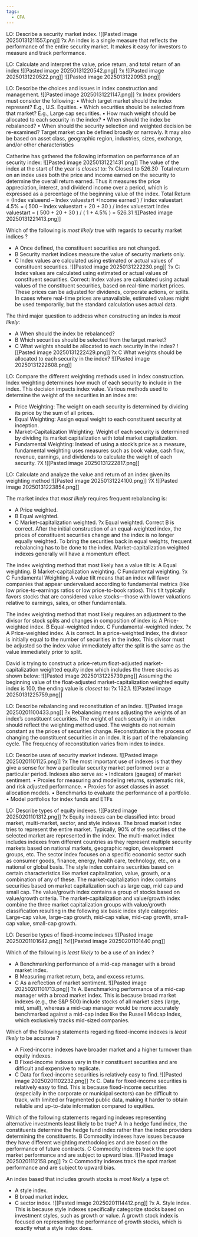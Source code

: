 ```yaml
---
tags:
  - CFA
---
```



LO: Describe a security market index. 
![[Pasted image 20250131211557.png]]
?x
An index is a single measure that reflects the performance of the entire security market. It makes it easy for investors to measure and track performance.


LO: Calculate and interpret the value, price return, and total return of an index
![[Pasted image 20250131220542.png]]
?x
![[Pasted image 20250131220522.png]]
![[Pasted image 20250131220953.png]]


LO: Describe the choices and issues in index construction and management.
![[Pasted image 20250131221147.png]]
?x
Index providers must consider the following: 
• Which target market should the index represent? E.g., U.S. Equities. • Which securities should be selected from that market? E.g., Large cap securities. 
• How much weight should be allocated to each security in the index? • When should the index be rebalanced? 
• When should the security selection and weighted decision be re-examined? 
Target market can be defined broadly or narrowly. It may also be based on asset class, geographic region, industries, sizes, exchange, and/or other characteristics



Catherine has gathered the following information on performance of an security index:
![[Pasted image 20250131221431.png]]
The value of the index at the start of the year is _closest_ to:
?x
Closest to 526.30
 Total return on an index uses both the price and income earned on the security to determine the overall return earned. Thus it measures the price appreciation, interest, and dividend income over a period, which is expressed as a percentage of the beginning value of the index.
Total Return = (Index valueend – Index valuestart +Income earned ) / index valuestart
4.5% = ( 500 – Index valuestart + 20 + 30 ) / index valuestart
Index valuestart = ( 500 + 20 + 30 ) / ( 1 + 4.5% ) = 526.31
![[Pasted image 20250131221413.png]]



Which of the following is _most likely_ true with regards to security market indices ?
- A    Once defined, the constituent securities are not changed.
- B    Security market indices measure the value of security markets only.
- C    Index values are calculated using estimated or actual values of constituent securities.
![[Pasted image 20250131222230.png]]
?x
C: Index values are calculated using estimated or actual values of constituent securities.
Correct: Index values are calculated using actual values of the constituent securities, based on real-time market prices. These prices can be adjusted for dividends, corporate actions, or splits. In cases where real-time prices are unavailable, estimated values might be used temporarily, but the standard calculation uses actual data.



The third major question to address when constructing an index is _most likely_:
- A    When should the index be rebalanced?
- B    Which securities should be selected from the target market?
- C    What weights should be allocated to each security in the index?
![[Pasted image 20250131222429.png]]
?x
C What weights should be allocated to each security in the index?
![[Pasted image 20250131222608.png]]

LO: Compare the different weighting methods used in index construction.
Index weighting determines how much of each security to include in the index. This decision impacts index value. Various methods used to determine the weight of the securities in an index are:
- Price Weighting: The weight on each security is determined by dividing its price by the sum of all prices. 
- Equal Weighting: Assign equal weight to each constituent security at inception. 
- Market-Capitalization Weighting: Weight of each security is determined by dividing its market capitalization with total market capitalization. 
- Fundamental Weighting: Instead of using a stock’s price as a measure, fundamental weighting uses measures such as book value, cash flow, revenue, earnings, and dividends to calculate the weight of each security.
?X
![[Pasted image 20250131222817.png]]


LO: Calculate and analyze the value and return of an index given its weighting method
![[Pasted image 20250131224100.png]]
?X
![[Pasted image 20250131223854.png]]


The market index that _most likely_ requires frequent rebalancing is:
- A    Price weighted.
- B    Equal weighted.
- C    Market-capitalization weighted.
?x
Equal weighted.
Correct
B is correct. After the initial construction of an equal-weighted index, the prices of constituent securities change and the index is no longer equally weighted. To bring the securities back in equal weights, frequent rebalancing has to be done to the index. Market-capitalization weighted indexes generally will have a momentum effect.



The index weighting method that most likely has a value tilt is:
A Equal weighting.
B Market-capitalization weighting.
C Fundamental weighting.
?x
C Fundamental Weighting
A value tilt means that an index will favor companies that appear undervalued according to fundamental metrics (like low price-to-earnings ratios or low price-to-book ratios). This tilt typically favors stocks that are considered value stocks—those with lower valuations relative to earnings, sales, or other fundamentals.


The index weighting method that most likely requires an adjustment to the divisor for stock splits and changes in composition of index is:
A Price-weighted index.
B Equal-weighted index.
C Fundamental-weighted index.
?x
A Price-weighted index.
A is correct. In a price-weighted index, the divisor is initially equal to the number of securities in the index. This divisor must be adjusted so the index value immediately after the split is the same as the value immediately prior to split.

David is trying to construct a price-return float-adjusted market-capitalization weighted equity index which includes the three stocks as shown below:
![[Pasted image 20250131225739.png]]
Assuming the beginning value of the float-adjusted market-capitalization weighted equity index is 100, the ending value is _closest_ to:
?x
132.1.
![[Pasted image 20250131225759.png]]



LO: Describe rebalancing and reconstitution of an index. 
![[Pasted image 20250201100433.png]]
?x
Rebalancing means adjusting the weights of an index’s constituent securities. The weight of each security in an index should reflect the weighting method used. The weights do not remain constant as the prices of securities change. Reconstitution is the process of changing the constituent securities in an index. It is part of the rebalancing cycle. The frequency of reconstitution varies from index to index.


LO: Describe uses of security market indexes.
![[Pasted image 20250201101125.png]]
?x
The most important use of indexes is that they give a sense for how a particular security market performed over a particular period. Indexes also serve as: 
• Indicators (gauges) of market sentiment. 
• Proxies for measuring and modeling returns, systematic risk, and risk adjusted performance. 
• Proxies for asset classes in asset allocation models. 
• Benchmarks to evaluate the performance of a portfolio. 
• Model portfolios for index funds and ETFs

LO: Describe types of equity indexes.
![[Pasted image 20250201101312.png]]
?x
Equity indexes can be classified into: broad market, multi-market, sector, and style indexes. 
The broad market index tries to represent the entire market. 
Typically, 90% of the securities of the selected market are represented in the index. The multi-market index includes indexes from different countries as they represent multiple security markets based on national markets, geographic region, development groups, etc. 
The sector index focuses on a specific economic sector such as consumer goods, finance, energy, health care, technology, etc., on a national or global basis. 
The style index contains securities based on certain characteristics like market capitalization, value, growth, or a combination of any of these. 
The market-capitalization index contains securities based on market capitalization such as large cap, mid cap and small cap. 
The value/growth index contains a group of stocks based on value/growth criteria.
The market-capitalization and value/growth index combine the three market capitalization groups with value/growth classification resulting in the following six basic index style categories: Large-cap value, large-cap growth, mid-cap value, mid-cap growth, small-cap value, small-cap growth.


LO: Describe types of fixed-income indexes
![[Pasted image 20250201101642.png]]
?x![[Pasted image 20250201101440.png]]

Which of the following is _least likely_ to be a use of an index ?
- A    Benchmarking performance of a mid-cap manager with a broad market index.
- B     Measuring market return, beta, and excess returns.
- C    As a reflection of market sentiment.
![[Pasted image 20250201101713.png]]
?x
A. Benchmarking performance of a mid-cap manager with a broad market index.
This is because broad market indexes (e.g., the S&P 500) include stocks of all market sizes (large, mid, small), whereas a mid-cap manager would be more accurately benchmarked against a mid-cap index like the Russell Midcap Index, which exclusively tracks mid-sized companies.

Which of the following statements regarding fixed-income indexes is _least likely_ to be accurate ?
- A    Fixed-income indexes have broader market and a higher turnover than equity indexes.
- B   Fixed-income indexes vary in their constituent securities and are difficult and expensive to replicate.
- C   Data for fixed-income securities is relatively easy to find.
![[Pasted image 20250201102232.png]]
?x
C. Data for fixed-income securities is relatively easy to find.
This is because fixed-income securities (especially in the corporate or municipal sectors) can be difficult to track, with limited or fragmented public data, making it harder to obtain reliable and up-to-date information compared to equities.

Which of the following statements regarding indexes representing alternative investments least likely to be true?
A In a hedge fund index, the constituents determine the hedge fund index rather than the index providers determining the constituents.
B Commodity indexes have issues because they have different weighting methodologies and are based on the performance of future contracts.
C Commodity indexes track the spot market performance and are subject to upward bias.
![[Pasted image 20250201112158.png]]
?x
C Commodity indexes track the spot market performance and are subject to upward bias.



An index based that includes growth stocks is _most likely_ a type of:
- A   style index.
- B    broad market index.
- C    sector index.
![[Pasted image 20250201114412.png]]
?x
A. Style index.
This is because style indexes specifically categorize stocks based on investment styles, such as growth or value. A growth stock index is focused on representing the performance of growth stocks, which is exactly what a style index does.



